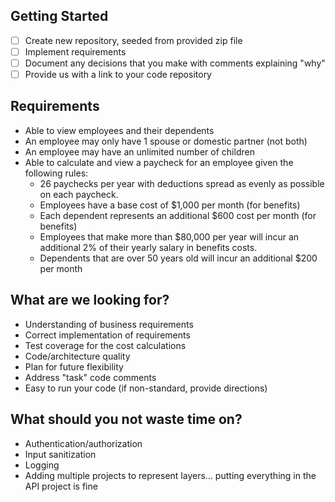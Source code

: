 ## Getting Started

 - [ ] Create new repository, seeded from provided zip file
 - [ ] Implement requirements
 - [ ] Document any decisions that you make with comments explaining "why"
 - [ ] Provide us with a link to your code repository

## Requirements

 - Able to view employees and their dependents
 - An employee may only have 1 spouse or domestic partner (not both)
 - An employee may have an unlimited number of children
 - Able to calculate and view a paycheck for an employee given the following rules:
	 - 26 paychecks per year with deductions spread as evenly as possible on each paycheck.
	 - Employees have a base cost of $1,000 per month (for benefits)
	 - Each dependent represents an additional $600 cost per month (for benefits)
	 - Employees that make more than $80,000 per year will incur an additional 2% of their yearly salary in benefits costs.
	 - Dependents that are over 50 years old will incur an additional $200 per month

## What are we looking for?

-   Understanding of business requirements
-   Correct implementation of requirements
-   Test coverage for the cost calculations
-   Code/architecture quality
-   Plan for future flexibility
-   Address "task" code comments
-   Easy to run your code (if non-standard, provide directions)

## What should you not waste time on?
- Authentication/authorization
- Input sanitization
- Logging
- Adding multiple projects to represent layers... putting everything in the API project is fine